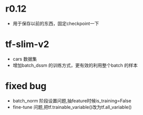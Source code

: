 # r0.12
- 用于保存以前的东西，固定checkpoint一下 

# tf-slim-v2
- cars 数据集
- 增加batch_dssm 的训练方式，更有效的利用整个batch 的样本

# fixed bug
- batch_norm 阶段设置问题,抽feature时候is_training=False
- fine-tune 问题,把tf.trainable_variable()改为tf.all_variable()

